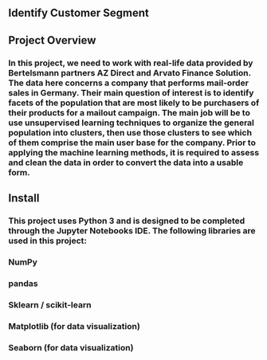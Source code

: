 ## Identify Customer Segment
## Project Overview
### In this project, we need to work with real-life data provided by Bertelsmann partners AZ Direct and Arvato Finance Solution. The data here concerns a company that performs mail-order sales in Germany. Their main question of interest is to identify facets of the population that are most likely to be purchasers of their products for a mailout campaign. The main job will be to use unsupervised learning techniques to organize the general population into clusters, then use those clusters to see which of them comprise the main user base for the company. Prior to applying the machine learning methods, it is required to assess and clean the data in order to convert the data into a usable form.

## Install
### This project uses Python 3 and is designed to be completed through the Jupyter Notebooks IDE. The following libraries are used in this project:

### NumPy
### pandas
### Sklearn / scikit-learn
### Matplotlib (for data visualization)
### Seaborn (for data visualization) 
